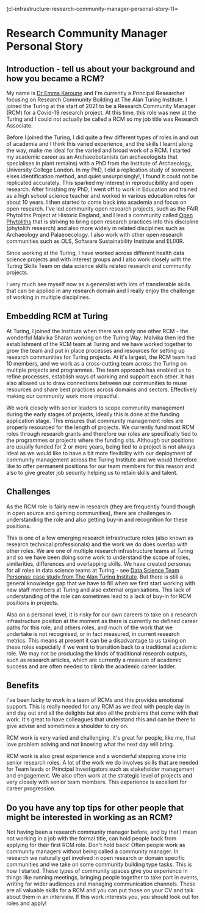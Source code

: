 (cl-infrastructure-research-community-manager-personal-story-1)=
# Research Community Manager Personal Story

## Introduction - tell us about your background and how you became a RCM?
My name is [Dr Emma Karoune](https://www.turing.ac.uk/people/research-associates/emma-karoune) and I'm currently a Principal Researcher focusing on Research Community Building at The Alan Turing Institute. 
I joined the Turing at the start of 2021 to be a Research Community Manager (RCM) for a Covid-19 research project. At this time, this role was new at the Turing and I could not actually be called a RCM so my job title was Research Associate. 

Before I joined the Turing, I did quite a few different types of roles in and out of academia and I think this varied experience, and the skills I learnt along the way, make me ideal for the varied and broad work of a RCM. 
I started my academic career as an Archaeobotanists (an archaeologists that specialises in plant remains) with a PhD from the Institute of Archaeology, University College London. 
In my PhD, I did a replication study of someone elses identification method, and quiet unsurprisingly!, I found it could not be replicated accurately. 
This sparked my interest in reproducibility and open research. 
After finishing my PhD, I went off to work in Education and trained as a high school science teacher and worked in various education roles for about 10 years. 
I then started to come back into academia and focus on open research. 
I've led community open research projects, such as the FAIR Phytoliths Project at Historic England, and I lead a community called [Open Phytoliths](https://open-phytoliths.netlify.app/) that is striving to bring open research practices into this discipline (phytolith research) and also more widely in related disciplines such as Archaeology and Palaeoecology. 
I also work with other open research communities such as OLS, Software Sustainability Institute and ELIXIR. 

Since working at the Turing, I have worked across different health data science projects and with interest groups and I also work closely with the Turing Skills Team on data science skills related research and community projects. 

I very much see myself now as a generalist with lots of transferable skills that can be applied in any research domain and I really enjoy the challenge of working in multiple disciplines.  

## Embedding RCM at Turing
At Turing, I joined the Institute when there was only one other RCM - the wonderful Malvika Sharan working on the Turing Way. 
Malvika then led the establishment of the RCM team at Turing and we have worked together to grow the team and put in place processes and resources for setting up research communities for Turing projects. 
At it's largest, the RCM team had 10 members, and we work as a cross-cutting team across the Turing on multiple projects and programmes. 
The team approach has enabled us to refine processes, establish ways of working and support each other. 
It has also allowed us to draw connections between our communities to reuse resources and share best practices across domains and sectors.
Effectively making our community work more impactful.

We work closely with senior leaders to scope community management during the early stages of projects, ideally this is done at the funding application stage. 
This ensures that community management roles are properly resourced for the length of projects. 
We currently fund most RCM roles through research grants and therefore our roles are specifically tied to the programmes or projects where the funding sits. 
Although our positions are usually funded for 2 or more years, being tied to a project is not always ideal as we would like to have a bit more flexibility with our deployment of community management across the Turing Institute and we would therefore like to offer permanent positions for our team members for this reason and also to give greater job security helping us to retain skills and talent.

## Challenges
As the RCM role is fairly new in research (they are frequently found though in open source and gaming communities), there are challenges in understanding the role and also getting buy-in and recognition for these positions. 

This is one of a few emerging research infrastructure roles (also known as research technical professionals) and the work we do does overlap with other roles. 
We are one of multiple research infrastructure teams at Turing and so we have been doing some work to understand the scope of roles, similarities, differences and overlapping skills. 
We have created personas for all roles in data science teams at Turing - see [Data Science Team Personas: case study from The Alan Turing Institute](https://doi.org/10.5281/zenodo.11658994).
But there is still a general knowledge gap that we have to fill when we first start working with new staff members at Turing and also external organisations. 
This lack of understanding of the role can sometimes lead to a lack of buy-in for RCM positions in projects. 

Also on a personal level, it is risky for our own careers to take on a research infrastructure position at the moment as there is currently no defined career paths for this role, and others roles, and much of the work that we undertake is not recognised, or in fact measured, in current research metrics. 
This means at present it can be a disadvantage to us taking on these roles especially if we want to transition back to a traditional academic role. 
We may not be producing the kinds of traditional research outputs, such as research articles, which are currently a measure of academic success and are often needed to climb the academic career ladder. 

## Benefits
I've been lucky to work in a team of RCMs and this provides emotional support. 
This is really needed for any RCM as we deal with people day in and day out and all the delights but also all the problems that come with that work. 
It's great to have colleagues that understand this and can be there to give advise and sometimes a shoulder to cry on.

RCM work is very varied and challenging. It's great for people, like me, that love problem solving and not knowing what the next day will bring. 

RCM work is also great experience and a wonderful stepping stone into senior research roles. 
A lot of the work we do involves skills that are needed for Team leads or Principal Investigators such as stakeholder management and engagement. 
We also often work at the strategic level of projects and very closely with senior team members. 
This experience is excellent for career progression.

## Do you have any top tips for other people that might be interested in  working as an RCM?
Not having been a research community manager before, and by that I mean not working in a job with the formal title, can hold people back from applying for their first RCM role. 
Don't hold back!
Often people work as community managers without being called a community manager.
In research we naturally get involved in open research or domain specific communities and we take on some community building type tasks. 
This is how I started. 
These types of community spaces give you experience in things like running meetings, bringing people together to take part in events, writing for wider audiences and managing communication channels.
These are all valuable skills for a RCM and you can put those on your CV and talk about them in an interview. 
If this work interests you, you should look out for roles and apply!


